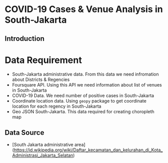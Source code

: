 # COVID-19 Cases & Venue Analysis in South-Jakarta 

## Introduction

# Data Requirement
- South-Jakarta administrative data. From this data we need infromation about Districts & Regencies
- Foursquare API. Using this API we need information about list of venues in South-Jakarta
- COVID-19 Data. We need number of positive cases in South-Jakarta
- Coordinate location data. Using `geopy` package to get coordinate location for each regency in South-Jakarta
- Geo JSON South-Jakarta. This data required for creating choropleth map

## Data Source
- [South Jakarta administrative area] (https://id.wikipedia.org/wiki/Daftar_kecamatan_dan_kelurahan_di_Kota_Administrasi_Jakarta_Selatan)
